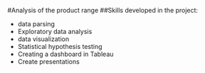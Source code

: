 #Analysis of the product range
##Skills developed in the project:
- data parsing
- Exploratory data analysis
- data visualization
- Statistical hypothesis testing
- Creating a dashboard in Tableau
- Create presentations

